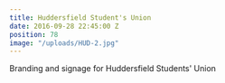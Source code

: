 ```yaml
---
title: Huddersfield Student's Union
date: 2016-09-28 22:45:00 Z
position: 78
image: "/uploads/HUD-2.jpg"
---
```


Branding and signage for Huddersfield Students' Union